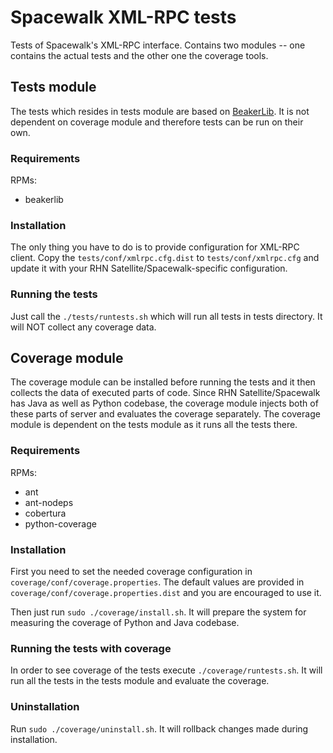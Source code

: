 Spacewalk XML-RPC tests
=======================

Tests of Spacewalk's XML-RPC interface. Contains two modules -- one contains the actual tests and the other one the coverage tools.


## Tests module ##

The tests which resides in tests module are based on [BeakerLib](https://fedorahosted.org/beaker/wiki/BeakerLib). It is not dependent on coverage module and therefore tests can be run on their own.

### Requirements ###

RPMs:

* beakerlib

### Installation ###

The only thing you have to do is to provide configuration for XML-RPC client. Copy the `tests/conf/xmlrpc.cfg.dist` to `tests/conf/xmlrpc.cfg` and update it with your RHN Satellite/Spacewalk-specific configuration.

### Running the tests ###

Just call the `./tests/runtests.sh` which will run all tests in tests directory. It will NOT collect any coverage data.

## Coverage module ##

The coverage module can be installed before running the tests and it then collects the data of executed parts of code. Since RHN Satellite/Spacewalk has Java as well as Python codebase, the coverage module injects both of these parts of server and evaluates the coverage separately. The coverage module is dependent on the tests module as it runs all the tests there.

### Requirements ###

RPMs:

* ant
* ant-nodeps
* cobertura
* python-coverage

### Installation ###


First you need to set the needed coverage configuration in `coverage/conf/coverage.properties`. The default values are provided in `coverage/conf/coverage.properties.dist` and you are encouraged to use it.

Then just run `sudo ./coverage/install.sh`. It will prepare the system for measuring the coverage of Python and Java codebase.

### Running the tests with coverage ###

In order to see coverage of the tests execute `./coverage/runtests.sh`. It will run all the tests in the tests module and evaluate the coverage.

### Uninstallation ###

Run `sudo ./coverage/uninstall.sh`. It will rollback changes made during installation.
